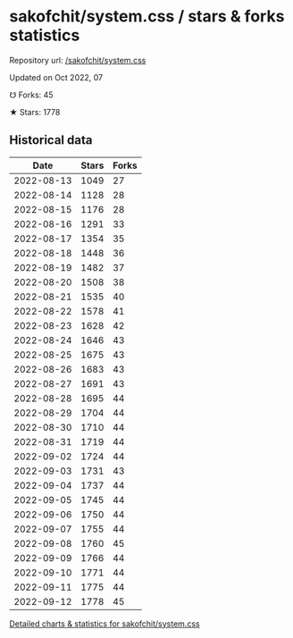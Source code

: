 # sakofchit/system.css / stars & forks statistics

Repository url: [/sakofchit/system.css](https://github.com/sakofchit/system.css)

Updated on Oct 2022, 07

☋ Forks: 45

★ Stars: 1778

## Historical data
| Date | Stars | Forks |
|------|-------|-------|
| 2022-08-13 | 1049 | 27 | 
| 2022-08-14 | 1128 | 28 | 
| 2022-08-15 | 1176 | 28 | 
| 2022-08-16 | 1291 | 33 | 
| 2022-08-17 | 1354 | 35 | 
| 2022-08-18 | 1448 | 36 | 
| 2022-08-19 | 1482 | 37 | 
| 2022-08-20 | 1508 | 38 | 
| 2022-08-21 | 1535 | 40 | 
| 2022-08-22 | 1578 | 41 | 
| 2022-08-23 | 1628 | 42 | 
| 2022-08-24 | 1646 | 43 | 
| 2022-08-25 | 1675 | 43 | 
| 2022-08-26 | 1683 | 43 | 
| 2022-08-27 | 1691 | 43 | 
| 2022-08-28 | 1695 | 44 | 
| 2022-08-29 | 1704 | 44 | 
| 2022-08-30 | 1710 | 44 | 
| 2022-08-31 | 1719 | 44 | 
| 2022-09-02 | 1724 | 44 | 
| 2022-09-03 | 1731 | 43 | 
| 2022-09-04 | 1737 | 44 | 
| 2022-09-05 | 1745 | 44 | 
| 2022-09-06 | 1750 | 44 | 
| 2022-09-07 | 1755 | 44 | 
| 2022-09-08 | 1760 | 45 | 
| 2022-09-09 | 1766 | 44 | 
| 2022-09-10 | 1771 | 44 | 
| 2022-09-11 | 1775 | 44 | 
| 2022-09-12 | 1778 | 45 | 


[Detailed charts & statistics for sakofchit/system.css](https://reviewgithub.com/rep/sakofchit/system.css)
